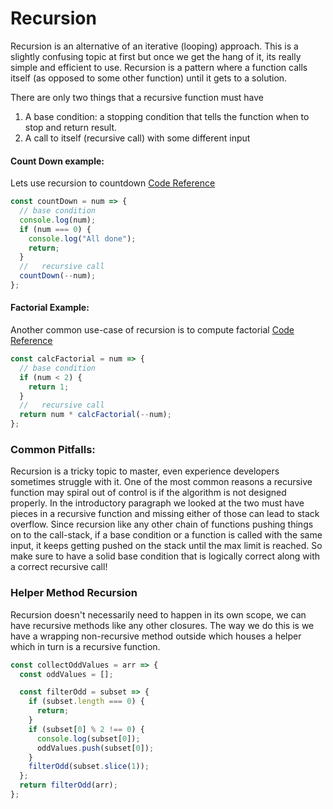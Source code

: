 # Recursion

Recursion is an alternative of an iterative (looping) approach. This is a slightly confusing topic at first but once we get the hang of it, its really simple and efficient to use. Recursion is a pattern where a function calls itself (as opposed to some other function) until it gets to a solution.

There are only two things that a recursive function must have

1. A base condition: a stopping condition that tells the function when to stop and return result.
2. A call to itself (recursive call) with some different input

#### Count Down example:

Lets use recursion to countdown [Code Reference](https://github.com/ahmadykhan555/data-structures-and-algorithms/blob/b06880b0f256dafa0f558614fcb4b4f60f7d1488/Code/recursion.ts#L1-L10)

```javascript
const countDown = num => {
  // base condition
  console.log(num);
  if (num === 0) {
    console.log("All done");
    return;
  }
  //   recursive call
  countDown(--num);
};
```

#### Factorial Example:

Another common use-case of recursion is to compute factorial [Code Reference](https://github.com/ahmadykhan555/data-structures-and-algorithms/blob/b06880b0f256dafa0f558614fcb4b4f60f7d1488/Code/recursion.ts#L12-L19)

```javascript
const calcFactorial = num => {
  // base condition
  if (num < 2) {
    return 1;
  }
  //   recursive call
  return num * calcFactorial(--num);
};
```

### Common Pitfalls:

Recursion is a tricky topic to master, even experience developers sometimes struggle with it. One of the most common reasons a recursive function may spiral out of control is if the algorithm is not designed properly. In the introductory paragraph we looked at the two must have pieces in a recursive function and missing either of those can lead to stack overflow. Since recursion like any other chain of functions pushing things on to the call-stack, if a base condition or a function is called with the same input, it keeps getting pushed on the stack until the max limit is reached. So make sure to have a solid base condition that is logically correct along with a correct recursive call!

### Helper Method Recursion

Recursion doesn't necessarily need to happen in its own scope, we can have recursive methods like any other closures. The way we do this is we have a wrapping non-recursive method outside which houses a helper which in turn is a recursive function.

```javascript
const collectOddValues = arr => {
  const oddValues = [];

  const filterOdd = subset => {
    if (subset.length === 0) {
      return;
    }
    if (subset[0] % 2 !== 0) {
      console.log(subset[0]);
      oddValues.push(subset[0]);
    }
    filterOdd(subset.slice(1));
  };
  return filterOdd(arr);
};
```
